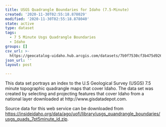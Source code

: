 ```yaml
---
title: USGS Quadrangle Boundaries for Idaho (7.5-Minute)
created: '2020-11-30T02:55:18.878029'
modified: '2020-11-30T02:55:18.878040'
state: active
type: dataset
tags:
  - 7 5 Minute Usgs Quadrangle Boundaries
  - Idaho
groups: []
csv_url: >-
  https://geocatalog-uidaho.hub.arcgis.com/datasets/7b9f7530cf3b475d92647c7745c5a98c_0.csv?outSR=%7B%22latestWkid%22%3A3857%2C%22wkid%22%3A102100%7D
json_url: ''
layout: post

---
```

<div style='text-align:Left;'><div><div><p><span>This data set portrays an index to the U.S Geological Survey (USGS) 7.5 minute topographic quadrangle maps that cover Idaho. The data set was created by selecting and projecting features that cover Idaho from a national layer downloaded at http://www.gisdatadepot.com.</span></p><p><span>Source data for this web service can be downloaded from <a href='https://insideidaho.org/data/ago/uofi/library/usgs_quandrangle_boundaries/usgs_quads_7pt5minute_id.zip' rel='nofollow ugc' target='_blank'>https://insideidaho.org/data/ago/uofi/library/usgs_quandrangle_boundaries/usgs_quads_7pt5minute_id.zip</a>.<br /></span></p></div></div></div>
